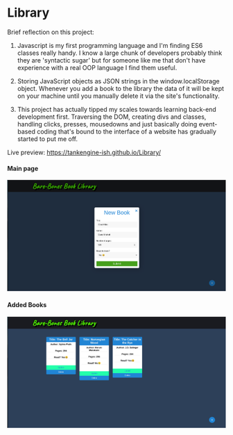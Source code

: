 # Library

Brief reflection on this project:

1. Javascript is my first programming language and I'm finding ES6 classes really handy.
I know a large chunk of developers probably think they are 'syntactic sugar' but for someone like me
that don't have experience with a real OOP language I find them useful.

2. Storing JavaScript objects as JSON strings in the window.localStorage object.
Whenever you add a book to the library the data of it will be kept on your machine until you manually
delete it via the site's functionality.

3. This project has actually tipped my scales towards learning back-end development first.
Traversing the DOM, creating divs and classes, handling clicks, presses, mousedowns and just basically doing event-based coding that's bound to the interface of a website has gradually started to put me off.

Live preview: https://tankengine-ish.github.io/Library/


#### Main page

![Alt text](<Images/Screenshot from 2023-11-07 15-45-39.png>)

#### Added Books

![Alt text](<Images/Screenshot from 2023-11-07 15-56-59.png>)
